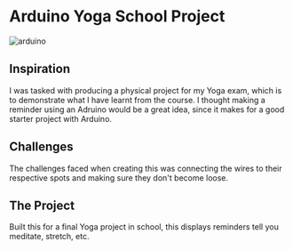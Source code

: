 # Arduino Yoga School Project

![arduino](https://github.com/user-attachments/assets/6544fa1f-e00e-4515-847a-3ac9cb559c4c)

## Inspiration

I was tasked with producing a physical project for my Yoga exam, which is to demonstrate what I have learnt from the course. I thought making a reminder using an Adruino would be a great idea, since it makes for a good starter project with Arduino.

## Challenges

The challenges faced when creating this was connecting the wires to their respective spots and making sure they don't become loose.

## The Project

Built this for a final Yoga project in school, this displays reminders tell you meditate, stretch, etc.
